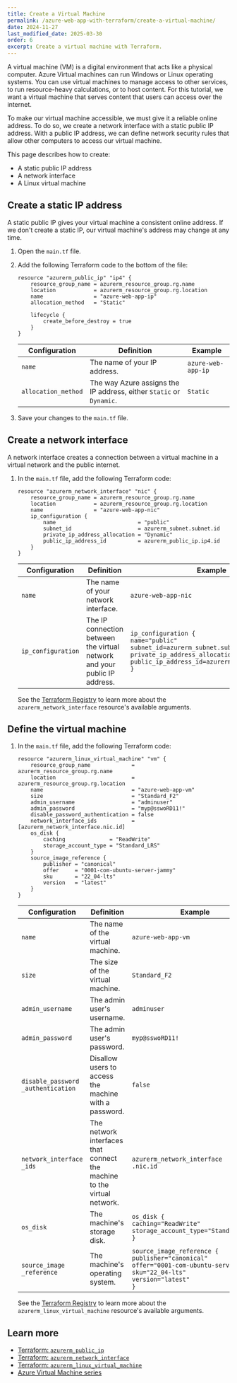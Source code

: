 ```yaml
---
title: Create a Virtual Machine
permalink: /azure-web-app-with-terraform/create-a-virtual-machine/
date: 2024-11-27
last_modified_date: 2025-03-30
order: 6
excerpt: Create a virtual machine with Terraform.
---
```


A virtual machine (VM) is a digital environment that acts like a physical
computer. Azure Virtual machines can run Windows or Linux operating systems.
You can use virtual machines to manage access to other services, to run
resource-heavy calculations, or to host content. For this tutorial, we want a
virtual machine that serves content that users can access over the internet.

To make our virtual machine accessible, we must give it a reliable online
address. To do so, we create a network interface with a static public IP
address. With a public IP address, we can define network security rules that
allow other computers to access our virtual machine.

This page describes how to create:

- A static public IP address
- A network interface
- A Linux virtual machine

## Create a static IP address

A static public IP gives your virtual machine a consistent online address. If
we don't create a static IP, our virtual machine's address may change at any
time.

1. Open the `main.tf` file.
1. Add the following Terraform code to the bottom of the file:

    ```hcl
    resource "azurerm_public_ip" "ip4" {
        resource_group_name = azurerm_resource_group.rg.name
        location            = azurerm_resource_group.rg.location
        name                = "azure-web-app-ip"
        allocation_method   = "Static"

        lifecycle {
            create_before_destroy = true
        }
    }
    ```

    | Configuration | Definition | Example |
    |---------------|------------|---------|
    | `name` | The name of your IP address. | `azure-web-app-ip` |
    | `allocation_method` | The way Azure assigns the IP address, either `Static` or `Dynamic`. | `Static` |

1. Save your changes to the `main.tf` file.

## Create a network interface

A network interface creates a connection between a virtual machine in a virtual
network and the public internet.

1. In the `main.tf` file, add the following Terraform code:

    ```hcl
    resource "azurerm_network_interface" "nic" {
        resource_group_name = azurerm_resource_group.rg.name
        location            = azurerm_resource_group.rg.location
        name                = "azure-web-app-nic"
        ip_configuration {
            name                          = "public"
            subnet_id                     = azurerm_subnet.subnet.id
            private_ip_address_allocation = "Dynamic"
            public_ip_address_id          = azurerm_public_ip.ip4.id
        }
    }
    ```

    | Configuration | Definition | Example |
    |---------------|------------|---------|
    | `name` | The name of your network interface. | `azure-web-app-nic` |
    | `ip_configuration` | The IP connection between the virtual network and your public IP address. | `ip_configuration {`<br/>`name="public"`<br/>`subnet_id=azurerm_subnet.subnet.id`<br/>`private_ip_address_allocation="Dynamic"`<br/>`public_ip_address_id=azurerm_public_ip.ip4.id`<br/>`}` |

    See the [Terraform
    Registry](https://registry.terraform.io/providers/hashicorp/azurerm/latest/docs/resources/network_interface#argument-reference)
    to learn more about the `azurerm_network_interface` resource's available
    arguments.

## Define the virtual machine

1. In the `main.tf` file, add the following Terraform code:

    ```hcl
    resource "azurerm_linux_virtual_machine" "vm" {
        resource_group_name             = azurerm_resource_group.rg.name
        location                        = azurerm_resource_group.rg.location
        name                            = "azure-web-app-vm"
        size                            = "Standard_F2"
        admin_username                  = "adminuser"
        admin_password                  = "myp@sswoRD11!"
        disable_password_authentication = false
        network_interface_ids           = [azurerm_network_interface.nic.id]
        os_disk {
            caching              = "ReadWrite"
            storage_account_type = "Standard_LRS"
        }
        source_image_reference {
            publisher = "canonical"
            offer     = "0001-com-ubuntu-server-jammy"
            sku       = "22_04-lts"
            version   = "latest"
        }
    }
    ```

    | Configuration | Definition | Example |
    |---------------|------------|---------|
    | `name` | The name of the virtual machine. | `azure-web-app-vm` |
    | `size` | The size of the virtual machine. | `Standard_F2` |
    | `admin_username` | The admin user's username. | `adminuser` |
    | `admin_password` | The admin user's password. | `myp@sswoRD11!` |
    | `disable_password`<br/>`_authentication` | Disallow users to access the machine with a password. | `false` |
    | `network_interface`<br/>`_ids` | The network interfaces that connect the machine to the virtual network. | `azurerm_network_interface`<br/>`.nic.id` |
    | `os_disk` | The machine's storage disk. | `os_disk {`<br/>`caching="ReadWrite"`<br/>`storage_account_type="Standard_LRS"`<br/>`}` |
    | `source_image`<br/>`_reference` | The machine's operating system. | `source_image_reference {`<br/>`publisher="canonical"`<br/>`offer="0001-com-ubuntu-server-jammy`<br/>`sku="22_04-lts"`<br/>`version="latest"`<br/>`}` |

    See the [Terraform
    Registry](https://registry.terraform.io/providers/hashicorp/azurerm/latest/docs/resources/linux_virtual_machine#argument-reference)
    to learn more about the `azurerm_linux_virtual_machine` resource's
    available arguments.

## Learn more

- [Terraform: `azurerm_public_ip`](https://registry.terraform.io/providers/hashicorp/azurerm/latest/docs/resources/public_ip)
- [Terraform: `azurerm_network_interface`](https://registry.terraform.io/providers/hashicorp/azurerm/latest/docs/resources/network_interface)
- [Terraform: `azurerm_linux_virtual_machine`](https://registry.terraform.io/providers/hashicorp/azurerm/latest/docs/resources/linux_virtual_machine)
- [Azure Virtual Machine series](https://azure.microsoft.com/en-us/pricing/details/virtual-machines/series/?msockid=329aaa3c4d516c1904efbe154c7c6df5)

